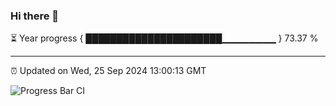 ### Hi there 👋

⏳ Year progress { ██████████████████████▁▁▁▁▁▁▁▁ } 73.37 %

---

⏰ Updated on Wed, 25 Sep 2024 13:00:13 GMT

![Progress Bar CI](https://github.com/IshwaranRudhara/GIT-ACTION/workflows/Progress%20Bar%20CI/badge.svg)

